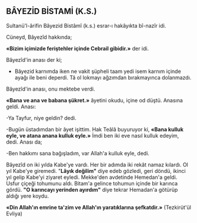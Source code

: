 ## BÂYEZİD BİSTAMİ (K.S.)

Sultanü'l-ârifin Bâyezid Bistâmî (k.s.) esrar-ı hakâyıkta bî-nazîr idi.

Cüneyd, Bâyezîd hakkında;

**«Bizim içimizde feriştehler içinde Cebrail gibidir.»** der idi.

Bâyezîd'in anası der ki;

-  Bâyezid karnımda iken ne vakit şüpheli taam yedi isem karnım içinde ayağı ile beni deperdi. Tâ ol lokmayı ağzımdan bırakmayınca dolanmazdı.

Bâyezîd'in anası, onu mektebe verdi.

**«Bana ve ana ve babana şükret.»** âyetini okudu, içine od düştü. Anasına geldi. Anası:

-Ya Tayfur, niye geldin? dedi.

-Bugün üstadımdan bir âyet işittim. Hak Teâlâ buyuruyor ki, **«Bana kulluk eyle, ve atana anana kulluk eyle.»** İmdi ben iki eve nasıl kul­luk edeyim, dedi. Anası da;

-Ben hakkımı sana bağışladım, var Allah'a kulluk eyle, dedi.

Bâyezîd on iki yılda Kabe'ye vardı. Her bir adımda iki rekât namaz kılardı. Ol yıl Kabe'ye giremedi. "**Lâyık değilim"** diye edeb gözledi, ge­ri döndü, ikinci yıl gelip Kabe'yi ziyaret eyledi. Mekke'den avdetinde Hemedan'a geldi. Usfur çi­çeği tohumunu aldı. Bitam'a gelince tohumun içinde bir karınca gördü. **"O karıncayı yerinden ayırdım"** diye tekrar Hemadan'a götürüp aldığı yere koydu.

**«Din Allah'ın emrine ta'zim ve Allah'ın ya­ratıklarına şefkatdir.»** (Tezkirüt'ül Evliya)
